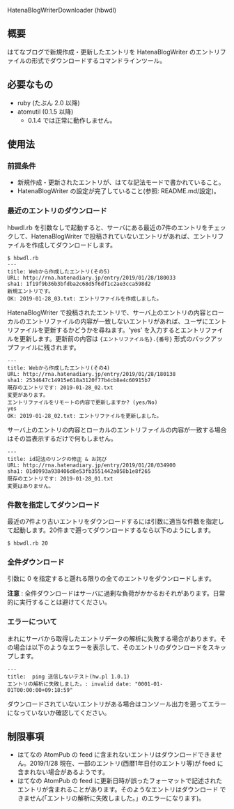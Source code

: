 HatenaBlogWriterDownloader (hbwdl)

## 概要

はてなブログで新規作成・更新したエントリを HatenaBlogWriter のエントリファイルの形式でダウンロードするコマンドラインツール。

## 必要なもの

- ruby (たぶん 2.0 以降)
- atomutil (0.1.5 以降)
  - 0.1.4 では正常に動作しません。

## 使用法

### 前提条件

- 新規作成・更新されたエントリが、はてな記法モードで書かれていること。
- HatenaBlogWriter の設定が完了していること(参照: README.md/設定)。

### 最近のエントリのダウンロード

hbwdl.rb を引数なしで起動すると、サーバにある最近の7件のエントリをチェックして、HatenaBlogWriter で投稿されていないエントリがあれば、エントリファイルを作成してダウンロードします。

```shell-session:
$ hbwdl.rb
---
title: Webから作成したエントリ(その5)
URL: http://rna.hatenadiary.jp/entry/2019/01/28/180033
sha1: 1f19f9b36b3bfdba2c68d5f6df1c2ae3cca598d2
新規エントリです。
OK: 2019-01-28_03.txt: エントリファイルを作成しました。
```

HatenaBlogWriter で投稿されたエントリで、サーバ上のエントリの内容とローカルのエントリファイルの内容が一致しないエントリがあれば、ユーザにエントリファイルを更新するかどうかを尋ねます。'yes' を入力するとエントリファイルを更新します。更新前の内容は ``{エントリファイル名}.{番号}`` 形式のバックアップファイルに残されます。

```shell-session:
---
title: Webから作成したエントリ(その4)
URL: http://rna.hatenadiary.jp/entry/2019/01/28/180138
sha1: 2534647c14915e618a3120f77b4cb8e4c60915b7
既存のエントリです: 2019-01-28_02.txt
変更があります。
エントリファイルをリモートの内容で更新しますか? (yes/No)
yes
OK: 2019-01-28_02.txt: エントリファイルを更新しました。
```

サーバ上のエントリの内容とローカルのエントリファイルの内容が一致する場合はその旨表示するだけで何もしません。

```shell-session:
---
title: id記法のリンクの修正 & お詫び
URL: http://rna.hatenadiary.jp/entry/2019/01/28/034900
sha1: 01d0993a938406d8e53fb3551442a058b1e8f265
既存のエントリです: 2019-01-28_01.txt
変更はありません。
```

### 件数を指定してダウンロード

最近の7件より古いエントリをダウンロードするには引数に適当な件数を指定して起動します。20件まで遡ってダウンロードするなら以下のようにします。

```shell-session:
$ hbwdl.rb 20
```

### 全件ダウンロード

引数に 0 を指定すると遡れる限りの全てのエントリをダウンロードします。

**注意** : 全件ダウンロードはサーバに過剰な負荷がかかるおそれがあります。日常的に実行することは避けてください。

### エラーについて

まれにサーバから取得したエントリデータの解析に失敗する場合があります。その場合は以下のようなエラーを表示して、そのエントリのダウンロードをスキップします。

```shell-session:
---
title:  ping 送信しないテスト(hw.pl 1.0.1)
エントリの解析に失敗しました。: invalid date: "0001-01-01T00:00:00+09:18:59"
```

ダウンロードされていないエントリがある場合はコンソール出力を遡ってエラーになっていないか確認してください。

## 制限事項

- はてなの AtomPub の feed に含まれないエントリはダウンロードできませ
  ん。2019/1/28 現在、一部のエントリ(西暦1年日付のエントリ等)が feed
  に含まれない場合があるようです。
- はてなの AtomPub の feed に更新日時が誤ったフォーマットで記述された
  エントリが含まれることがあります。そのようなエントリはダウンロード
  できません(「エントリの解析に失敗しました。」のエラーになります)。
